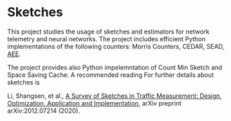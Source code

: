 # Sketches

This project studies the usage of sketches and estimators for network telemetry and neural networks.
The project includes efficient Python implementations of the following counters: Morris Counters, CEDAR, SEAD, [AEE](https://www.researchgate.net/publication/340859493_Faster_and_More_Accurate_Measurement_through_Additive-Error_Counters).


The project provides also Python impelemntation of Count Min Sketch and Space Saving Cache.
A recommended reading For further details about sketches is

Li, Shangsen, et al., [A Survey of Sketches in Traffic Measurement:
Design, Optimization, Application and Implementation](https://arxiv.org/pdf/2012.07214.pdf), arXiv preprint arXiv:2012.07214 (2020).
